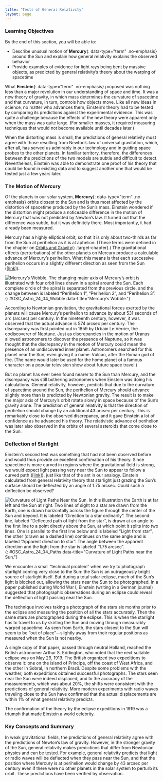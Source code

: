 ```yaml
---
title: "Tests of General Relativity"
layout: page
---
```



### Learning Objectives

By the end of this section, you will be able to:

* Describe unusual motion of **Mercury**{: data-type="term" .no-emphasis} around the Sun and explain how general relativity explains the observed behavior
* Provide examples of evidence for light rays being bent by massive objects, as predicted by general relativity’s theory about the warping of spacetime

What **Einstein**{: data-type="term" .no-emphasis} proposed was nothing less than a major revolution in our understanding of space and time. It was a new theory of gravity, in which mass determines the curvature of spacetime and that curvature, in turn, controls how objects move. Like all new ideas in science, no matter who advances them, Einstein’s theory had to be tested by comparing its predictions against the experimental evidence. This was quite a challenge because the effects of the new theory were apparent only when the mass was quite large. (For smaller masses, it required measuring techniques that would not become available until decades later.)

When the distorting mass is small, the predictions of general relativity must agree with those resulting from Newton’s law of universal gravitation, which, after all, has served us admirably in our technology and in guiding space probes to the other planets. In familiar territory, therefore, the differences between the predictions of the two models are subtle and difficult to detect. Nevertheless, Einstein was able to demonstrate one proof of his theory that could be found in existing data and to suggest another one that would be tested just a few years later.

### The Motion of Mercury

Of the planets in our solar system, **Mercury**{: data-type="term" .no-emphasis} orbits closest to the Sun and is thus most affected by the distortion of spacetime produced by the Sun’s mass. Einstein wondered if the distortion might produce a noticeable difference in the motion of Mercury that was not predicted by Newton’s law. It turned out that the difference was subtle, but it was definitely there. Most importantly, it had already been measured.

Mercury has a highly elliptical orbit, so that it is only about two-thirds as far from the Sun at perihelion as it is at aphelion. (These terms were defined in the chapter on [Orbits and Gravity](/m59773){: .target-chapter}.) The gravitational effects (perturbations) of the other planets on Mercury produce a calculable advance of Mercury’s perihelion. What this means is that each successive perihelion occurs in a slightly different direction as seen from the Sun ([\[link\]](#OSC_Astro_24_04_Wobble)).

 ![Mercury&#x2019;s Wobble. The changing major axis of Mercury&#x2019;s orbit is illustrated with four orbit lines drawn in a spiral around the Sun. Each complete circle of the spiral is separated from the previous circle, and the change between is labeled &#x201C;Perihelion 1&#x201D;, &#x201C;Perihelion 2&#x201D;, and &#x201C;Perihelion 3&#x201D;.](../resources/OSC_Astro_24_04_Wobble.jpg "The major axis of the orbit of a planet, such as Mercury, rotates in space slightly because of various perturbations. In Mercury&#x2019;s case, the amount of rotation (or orbital precession) is a bit larger than can be accounted for by the gravitational forces exerted by other planets; this difference is precisely explained by the general theory of relativity. Mercury, being the planet closest to the Sun, has its orbit most affected by the warping of spacetime near the Sun. The change from orbit to orbit has been significantly exaggerated on this diagram."){: #OSC_Astro_24_04_Wobble data-title="Mercury&#x2019;s Wobble."}

According to Newtonian gravitation, the gravitational forces exerted by the planets will cause Mercury’s perihelion to advance by about 531 seconds of arc (arcsec) per century. In the nineteenth century, however, it was observed that the actual advance is 574 arcsec per century. The discrepancy was first pointed out in 1859 by Urbain Le Verrier, the codiscoverer of Neptune. Just as discrepancies in the motion of Uranus allowed astronomers to discover the presence of Neptune, so it was thought that the discrepancy in the motion of Mercury could mean the presence of an undiscovered inner planet. Astronomers searched for this planet near the Sun, even giving it a name: Vulcan, after the Roman god of fire. (The name would later be used for the home planet of a famous character on a popular television show about future space travel.)

But no planet has ever been found nearer to the Sun than Mercury, and the discrepancy was still bothering astronomers when Einstein was doing his calculations. General relativity, however, predicts that due to the curvature of spacetime around the Sun, the perihelion of Mercury should advance slightly more than is predicted by Newtonian gravity. The result is to make the major axis of Mercury’s orbit rotate slowly in space because of the Sun’s gravity alone. The prediction of general relativity is that the direction of perihelion should change by an additional 43 arcsec per century. This is remarkably close to the observed discrepancy, and it gave Einstein a lot of confidence as he advanced his theory. The relativistic advance of perihelion was later also observed in the orbits of several asteroids that come close to the Sun.

### Deflection of Starlight

Einstein’s second test was something that had not been observed before and would thus provide an excellent confirmation of his theory. Since spacetime is more curved in regions where the gravitational field is strong, we would expect light passing very near the Sun to appear to follow a curved path ([\[link\]](#OSC_Astro_24_04_Paths)), just like that of the ant in our analogy. Einstein calculated from general relativity theory that starlight just grazing the Sun’s surface should be deflected by an angle of 1.75 arcsec. Could such a deflection be observed?

 ![Curvature of Light Paths Near the Sun. In this illustration the Earth is at far left and the Sun at right. Two lines of sight to a star are drawn from the Earth, one is drawn horizontally across the figure through the center of the Sun and beyond. It is labeled &#x201C;Direction to a star ordinarily&#x201D;. The second line, labeled &#x201C;Deflected path of light from the star&#x201D;, is drawn at an angle to the first line to a point directly above the Sun, at which point it splits into two lines. One is parallel to the first line below and is labeled &#x201C;Light from star&#x201D;, the other (drawn as a dashed line) continues on the same angle and is labeled &#x201C;Apparent direction to star&#x201D;. The angle between the apparent direction and the light from the star is labeled &#x201C;1.75 arcsec&#x201D;.](../resources/OSC_Astro_24_04_Paths.jpg "Starlight passing near the Sun is deflected slightly by the &#x201C;warping&#x201D; of spacetime. (This deflection of starlight is one small example of a phenomenon called gravitational lensing, which we&#x2019;ll discuss in more detail in The Evolution and Distribution of Galaxies.) Before passing by the Sun, the light from the star was traveling parallel to the bottom edge of the figure. When it passed near the Sun, the path was altered slightly. When we see the light, we assume the light beam has been traveling in a straight path throughout its journey, and so we measure the position of the star to be slightly different from its true position. If we were to observe the star at another time, when the Sun is not in the way, we would measure its true position."){: #OSC_Astro_24_04_Paths data-title="Curvature of Light Paths near the Sun."}

We encounter a small “technical problem” when we try to photograph starlight coming very close to the Sun: the Sun is an outrageously bright source of starlight itself. But during a total solar eclipse, much of the Sun’s light is blocked out, allowing the stars near the Sun to be photographed. In a paper published during World War I, Einstein (writing in a German journal) suggested that photographic observations during an eclipse could reveal the deflection of light passing near the Sun.

The technique involves taking a photograph of the stars six months prior to the eclipse and measuring the position of all the stars accurately. Then the same stars are photographed during the eclipse. This is when the starlight has to travel to us by skirting the Sun and moving through measurably warped spacetime. As seen from Earth, the stars closest to the Sun will seem to be “out of place”—slightly away from their regular positions as measured when the Sun is not nearby.

A single copy of that paper, passed through neutral Holland, reached the British astronomer Arthur S. Eddington, who noted that the next suitable eclipse was on May 29, 1919. The British organized two expeditions to observe it: one on the island of Príncipe, off the coast of West Africa, and the other in Sobral, in northern Brazil. Despite some problems with the weather, both expeditions obtained successful photographs. The stars seen near the Sun were indeed displaced, and to the accuracy of the measurements, which was about 20%, the shifts were consistent with the predictions of general relativity. More modern experiments with radio waves traveling close to the Sun have confirmed that the actual displacements are within 1% of what general relativity predicts.

The confirmation of the theory by the eclipse expeditions in 1919 was a triumph that made Einstein a world celebrity.

### Key Concepts and Summary

In weak gravitational fields, the predictions of general relativity agree with the predictions of Newton’s law of gravity. However, in the stronger gravity of the Sun, general relativity makes predictions that differ from Newtonian physics and can be tested. For example, general relativity predicts that light or radio waves will be deflected when they pass near the Sun, and that the position where Mercury is at perihelion would change by 43 arcsec per century even if there were no other planets in the solar system to perturb its orbit. These predictions have been verified by observation.

